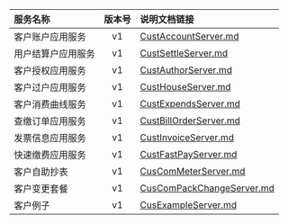   
| 服务名称 | 版本号 | 说明文档链接 |  
| :----------------- | :-----: | :---------------- |  
| 客户账户应用服务 | v1 | [CustAccountServer.md](https://github.com/Zhang-Monica/gitMd/blob/master/EpeisCust/CustAccountServer_README.md) |  
| 用户结算户应用服务 | v1 | [CustSettleServer.md](https://github.com/Zhang-Monica/gitMd/blob/master/EpeisCust/CustSettleServer_README.md) |  
| 客户授权应用服务 | v1 | [CustAuthorServer.md](https://github.com/Zhang-Monica/gitMd/blob/master/EpeisCust/CustAuthorServer_README.md) |  
| 客户过户应用服务 | v1 | [CustHouseServer.md](https://github.com/Zhang-Monica/gitMd/blob/master/EpeisCust/CustHouseServer_README.md) |  
| 客户消费曲线服务 | v1 | [CustExpendsServer.md](https://github.com/Zhang-Monica/gitMd/blob/master/EpeisCust/CustExpendsServer_README.md) |  
| 查缴订单应用服务 | v1 | [CustBillOrderServer.md](https://github.com/Zhang-Monica/gitMd/blob/master/EpeisCust/CustBillOrderServer_README.md) |  
| 发票信息应用服务 | v1 | [CustInvoiceServer.md](https://github.com/Zhang-Monica/gitMd/blob/master/EpeisCust/CustInvoiceServer_README.md) |  
| 快速缴费应用服务 | v1 | [CustFastPayServer.md](https://github.com/Zhang-Monica/gitMd/blob/master/EpeisCust/CustFastPayServer_README.md) |  
| 客户自助抄表 | v1 | [CusComMeterServer.md](https://github.com/Zhang-Monica/gitMd/blob/master/EpeisCust/CusComMeterServer_README.md) |  
| 客户变更套餐 | v1 | [CusComPackChangeServer.md](https://github.com/Zhang-Monica/gitMd/blob/master/EpeisCust/CusComPackChangeServer_README.md) |  
| 客户例子 | v1 | [CusExampleServer.md](https://github.com/Zhang-Monica/gitMd/blob/master/EpeisCust/CusExampleServer_README.md) |  
  
